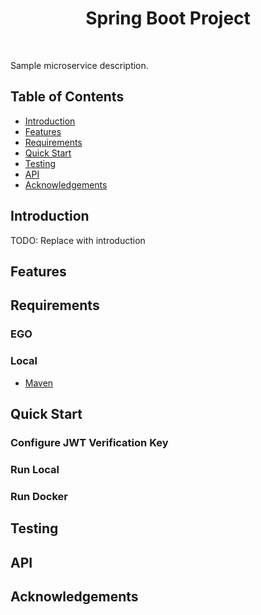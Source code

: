 <h1 align="center"> Spring Boot Project </h1> <br>

<!-- <p align="center"> -->
  Sample microservice description.
</p>


## Table of Contents

- [Introduction](#introduction)
- [Features](#features)
- [Requirements](#requirements)
- [Quick Start](#quick-start)
- [Testing](#testing)
- [API](#requirements)
- [Acknowledgements](#acknowledgements)




## Introduction

<!-- [![License](https://img.shields.io/badge/License-Apache%202.0-blue.svg)](https://opensource.org/licenses/Apache-2.0)
[![Codacy Badge](https://api.codacy.com/project/badge/Grade/e91606af4a364076a7058c5ea1c006a8)](https://www.codacy.com/app/joneubank/microservice-template-java?utm_source=github.com&amp;utm_medium=referral&amp;utm_content=overture-stack/microservice-template-java&amp;utm_campaign=Badge_Grade)
[![CircleCI](https://circleci.com/gh/overture-stack/microservice-template-java/tree/master.svg?style=shield)](https://circleci.com/gh/overture-stack/microservice-template-java/tree/master) -->

TODO: Replace with introduction

## Features

<!-- * Include a list of
* all the many beautiful
* web server features -->


## Requirements
<!-- The application can be run locally or in a docker container, the requirements for each setup are listed below. -->


### EGO
<!-- A running instance of [EGO](https://github.com/overture-stack/ego/) is required to generate the Authorization tokens and to provide the verification key.

[EGO](https://github.com/overture-stack/ego/) can be cloned and run locally if no public server is available.  -->


### Local
<!-- * [Java 8 SDK](http://www.oracle.com/technetwork/java/javase/downloads/jdk8-downloads-2133151.html) -->
* [Maven](https://maven.apache.org/download.cgi)


<!-- ### Docker
* [Docker](https://www.docker.com/get-docker) -->


## Quick Start
<!-- Make sure the JWT Verification Key URL is configured, then you can run the server in a docker container or on your local machine. -->

### Configure JWT Verification Key
<!-- Update __application.yml__. Set `auth.jwt.publicKeyUrl` to the URL to fetch the JWT verification key. The application will not start if it can't set the verification key for the JWTConverter. -->

<!-- The default value in the __application.yml__ file is set to connect to EGO running locally on its default port `8081`. -->

### Run Local
<!-- ```bash
$ mvn spring-boot:run
``` -->

<!-- Application will run by default on port `1234`

Configure the port by changing `server.port` in __application.yml__ -->


### Run Docker

<!-- First build the image:
```bash
$ docker-compose build
``` -->

<!-- When ready, run it:
```bash
$ docker-compose up
``` -->
<!-- 
Application will run by default on port `1234`

Configure the port by changing `services.api.ports` in __docker-compose.yml__. Port 1234 was used by default so the value is easy to identify and change in the configuration file. -->


## Testing
<!-- TODO: Additional instructions for testing the application. -->


## API
<!-- TODO: API Reference with examples, or a link to a wiki or other documentation source. -->

## Acknowledgements
<!-- TODO: Show folks some love. -->